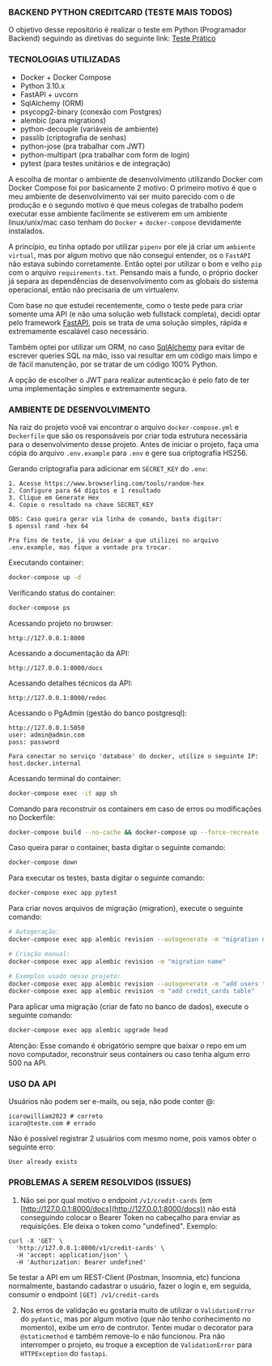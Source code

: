 ### BACKEND PYTHON CREDITCARD (TESTE MAIS TODOS)
O objetivo desse repositório é realizar o teste em Python (Programador Backend) seguindo as diretivas do seguinte link: [Teste Prático](https://github.com/MaisTodos/backend-python-creditcard)

### TECNOLOGIAS UTILIZADAS
 - Docker + Docker Compose
 - Python 3.10.x
 - FastAPI + uvcorn
 - SqlAlchemy (ORM)
 - psycopg2-binary (conexão com Postgres)
 - alembic (para migrations)
 - python-decouple (variáveis de ambiente)
 - passlib (criptografia de senhas)
 - python-jose (pra trabalhar com JWT)
 - python-multipart (pra trabalhar com form de login)
 - pytest (para testes unitários e de integração)

A escolha de montar o ambiente de desenvolvimento utilizando Docker com Docker Compose foi por basicamente 2 motivo: O primeiro motivo é que o meu ambiente de desenvolvimento vai ser muito parecido com o de produção e o segundo motivo é que meus colegas de trabalho podem executar esse ambiente facilmente se estiverem em um ambiente linux/unix/mac caso tenham do `Docker` + `docker-compose` devidamente instalados.

A princípio, eu tinha optado por utilizar `pipenv` por ele já criar um `ambiente virtual`, mas por algum motivo que não consegui entender, os o `FastAPI` não estava subindo corretamente. Então optei por utilizar o bom e velho `pip` com o arquivo `requirements.txt`. Pensando mais a fundo, o próprio docker já separa as dependências de desenvolvimento com as globais do sistema operacional, então não precisaria de um virtualenv.

Com base no que estudei recentemente, como o teste pede para criar somente uma API (e não uma solução web fullstack completa), decidi optar pelo framework [FastAPI](https://fastapi.tiangolo.com/), pois se trata de uma solução simples, rápida e extremamente escalável caso necessário.

Também optei por utilizar um ORM, no caso [SqlAlchemy](https://www.sqlalchemy.org/) para evitar de escrever queries SQL na mão, isso vai resultar em um código mais limpo e de fácil manutenção, por se tratar de um código 100% Python.

A opção de escolher o JWT para realizar autenticação é pelo fato de ter uma implementação simples e extremamente segura.

### AMBIENTE DE DESENVOLVIMENTO
Na raiz do projeto você vai encontrar o arquivo `docker-compose.yml` e `Dockerfile` que são os responsáveis por criar toda estrutura necessária para o desenvolvimento desse projeto.
Antes de iniciar o projeto, faça uma cópia do arquivo `.env.example` para `.env` e gere sua criptografia HS256.

Gerando criptografia para adicionar em `SECRET_KEY` do `.env`:
```
1. Acesse https://www.browserling.com/tools/random-hex
2. Configure para 64 dígitos e 1 resultado
3. Clique em Generate Hex
4. Copie o resultado na chave SECRET_KEY

OBS: Caso queira gerar via linha de comando, basta digitar:
$ openssl rand -hex 64

Pra fins de teste, já vou deixar a que utilizei no arquivo .env.example, mas fique a vontade pra trocar.
```

Executando container:
```bash
docker-compose up -d
```

Verificando status do container:
```bash
docker-compose ps
```


Acessando projeto no browser:
```
http://127.0.0.1:8000
```

Acessando a documentação da API:
```
http://127.0.0.1:8000/docs
```

Acessando detalhes técnicos da API:
```
http://127.0.0.1:8000/redoc
```

Acessando o PgAdmin (gestão do banco postgresql):
```
http://127.0.0.1:5050
user: admin@admin.com
pass: password

Para conectar no serviço 'database' do docker, utilize o seguinte IP:
host.docker.internal
```

Acessando terminal do container:
```bash
docker-compose exec -it app sh
```

Comando para reconstruir os containers em caso de erros ou modificações no Dockerfile:
```bash
docker-compose build --no-cache && docker-compose up --force-recreate -d
```

Caso queira parar o container, basta digitar o seguinte comando:
```bash
docker-compose down
```

Para executar os testes, basta digitar o seguinte comando:
```bash
docker-compose exec app pytest
```

Para criar novos arquivos de migração (migration), execute o seguinte comando:
```bash
# Autogeração:
docker-compose exec app alembic revision --autogenerate -m "migration name"

# Criação manual: 
docker-compose exec app alembic revision -m "migration name"

# Exemplos usado nesse projeto:
docker-compose exec app alembic revision --autogenerate -m "add users table"
docker-compose exec app alembic revision -m "add credit_cards table"
```

Para aplicar uma migração (criar de fato no banco de dados), execute o seguinte comando:
```bash
docker-compose exec app alembic upgrade head
```
Atenção: Esse comando é obrigatório sempre que baixar o repo em um novo computador, reconstruir seus containers ou caso tenha algum erro 500 na API.

### USO DA API
Usuários não podem ser e-mails, ou seja, não pode conter @:
```
icarowilliam2023 # correto
icaro@teste.com # errado
```

Não é possível registrar 2 usuários com mesmo nome, pois vamos obter o seguinte erro:
```
User already exists
```

### PROBLEMAS A SEREM RESOLVIDOS (ISSUES)
1. Não sei por qual motivo o endpoint `/v1/credit-cards` (em [http://127.0.0.1:8000/docs](http://127.0.0.1:8000/docs)) não está conseguindo colocar o Bearer Token no cabeçalho para enviar as requisições. Ele deixa o token como "undefined". Exemplo:
```
curl -X 'GET' \
  'http://127.0.0.1:8000/v1/credit-cards' \
  -H 'accept: application/json' \
  -H 'Authorization: Bearer undefined'
```
Se testar a API em um REST-Client (Postman, Insomnia, etc) funciona normalmente, bastando cadastrar o usuário, fazer o login e, em seguida, consumir o endpoint `[GET] /v1/credit-cards`

2. Nos erros de validação eu gostaria muito de utilizar o `ValidationError` do `pydantic`, mas por algum motivo (que não tenho conhecimento no momento), exibe um erro de contrutor. Tentei mudar o decorator para `@staticmethod` e também remove-lo e não funcionou. Pra não interromper o projeto, eu troque a exception de `ValidationError` para `HTTPException` do `fastapi`.